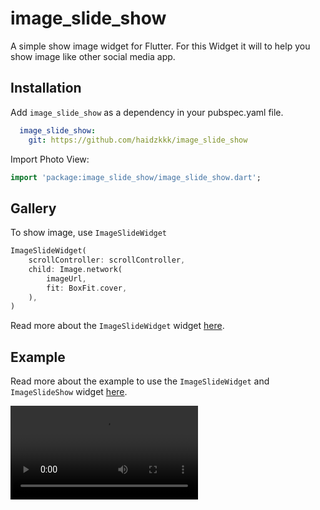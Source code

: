 # image_slide_show

A simple show image widget for Flutter. For this Widget it will to help you show image like other social media app.

## Installation
Add `image_slide_show` as a dependency in your pubspec.yaml file.
```yaml
  image_slide_show:
    git: https://github.com/haidzkkk/image_slide_show
```

Import Photo View:
```dart
import 'package:image_slide_show/image_slide_show.dart';
```

## Gallery

To show image, use `ImageSlideWidget`

```dart
ImageSlideWidget(
    scrollController: scrollController,
    child: Image.network(
        imageUrl,
        fit: BoxFit.cover,
    ),
)
```

Read more about the `ImageSlideWidget` widget [here](https://github.com/haidzkkk/image_slide_show/blob/main/lib/image_slide_widget.dart).

## Example

Read more about the example to use the `ImageSlideWidget` and `ImageSlideShow` widget [here](https://github.com/haidzkkk/image_slide_show/blob/main/example/lib/main.dart).

<video src="https://github.com/user-attachments/assets/fba0cb33-82af-4149-ab98-1d2051e830a4" width="300" autoplay
loop>
